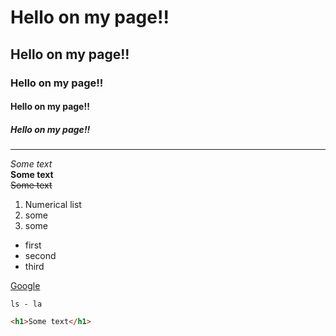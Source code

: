 # Hello on my page!!
## Hello on my page!!
### Hello on my page!!
#### Hello on my page!!
##### Hello on my page!!
----------
*Some text*  
**Some text**<br>
~~Some text~~

1. Numerical list
2. some
3. some

* first
* second
* third

[Google](http://www.google.com "I am google!!")

```
ls - la
```
```html
<h1>Some text</h1>
```
